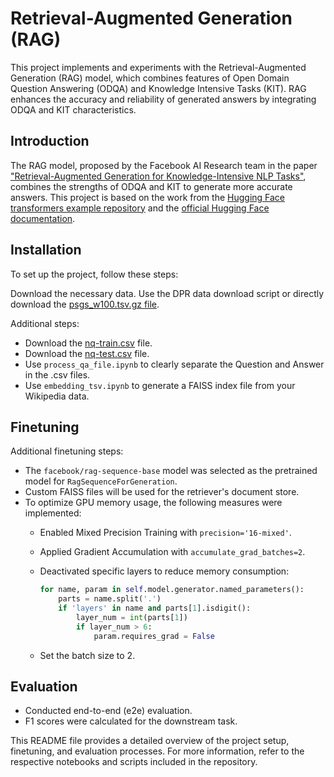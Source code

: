 # Retrieval-Augmented Generation (RAG)

This project implements and experiments with the Retrieval-Augmented Generation (RAG) model, which combines features of Open Domain Question Answering (ODQA) and Knowledge Intensive Tasks (KIT). RAG enhances the accuracy and reliability of generated answers by integrating ODQA and KIT characteristics.

## Introduction

The RAG model, proposed by the Facebook AI Research team in the paper ["Retrieval-Augmented Generation for Knowledge-Intensive NLP Tasks"](https://arxiv.org/abs/2005.11401), combines the strengths of ODQA and KIT to generate more accurate answers. This project is based on the work from the [Hugging Face transformers example repository](https://github.com/huggingface/transformers/tree/3345ae733b6f4aeb7204a0f3e646a3cdbaad0023/examples/research_projects/rag) and the [official Hugging Face documentation](https://huggingface.co/docs/transformers/main/en/model_doc/rag).

## Installation

To set up the project, follow these steps:

Download the necessary data. Use the DPR data download script or directly download the [psgs_w100.tsv.gz file](https://dl.fbaipublicfiles.com/dpr/wikipedia_split/psgs_w100.tsv.gz).

Additional steps:
- Download the [nq-train.csv](https://dl.fbaipublicfiles.com/dpr/data/retriever/nq-train.qa.csv) file.
- Download the [nq-test.csv](https://dl.fbaipublicfiles.com/dpr/data/retriever/nq-test.qa.csv) file.
- Use `process_qa_file.ipynb` to clearly separate the Question and Answer in the .csv files.
- Use `embedding_tsv.ipynb` to generate a FAISS index file from your Wikipedia data.

## Finetuning

Additional finetuning steps:
- The `facebook/rag-sequence-base` model was selected as the pretrained model for `RagSequenceForGeneration`.
- Custom FAISS files will be used for the retriever's document store.
- To optimize GPU memory usage, the following measures were implemented:
  - Enabled Mixed Precision Training with `precision='16-mixed'`.
  - Applied Gradient Accumulation with `accumulate_grad_batches=2`.
  - Deactivated specific layers to reduce memory consumption:

    ```python
    for name, param in self.model.generator.named_parameters():
        parts = name.split('.')
        if 'layers' in name and parts[1].isdigit():
            layer_num = int(parts[1])
            if layer_num > 6:
                param.requires_grad = False
    ```
  - Set the batch size to 2.

## Evaluation

- Conducted end-to-end (e2e) evaluation.
- F1 scores were calculated for the downstream task.

This README file provides a detailed overview of the project setup, finetuning, and evaluation processes. For more information, refer to the respective notebooks and scripts included in the repository.
